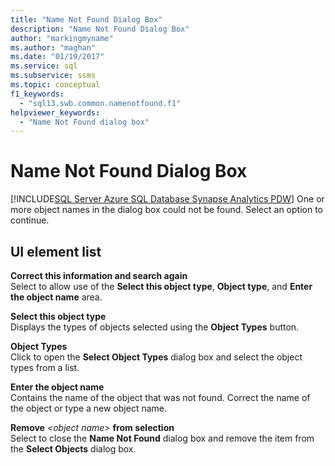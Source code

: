 ```yaml
---
title: "Name Not Found Dialog Box"
description: "Name Not Found Dialog Box"
author: "markingmyname"
ms.author: "maghan"
ms.date: "01/19/2017"
ms.service: sql
ms.subservice: ssms
ms.topic: conceptual
f1_keywords:
  - "sql13.swb.common.namenotfound.f1"
helpviewer_keywords:
  - "Name Not Found dialog box"
---
```

# Name Not Found Dialog Box
[!INCLUDE[SQL Server Azure SQL Database Synapse Analytics PDW](../../includes/applies-to-version/sql-asdb-asdbmi-asa-pdw.md)]
One or more object names in the dialog box could not be found. Select an option to continue.  
  
## UI element list  
**Correct this information and search again**  
Select to allow use of the **Select this object type**, **Object type**, and **Enter the object name** area.  
  
**Select this object type**  
Displays the types of objects selected using the **Object Types** button.  
  
**Object Types**  
Click to open the **Select Object Types** dialog box and select the object types from a list.  
  
**Enter the object name**  
Contains the name of the object that was not found. Correct the name of the object or type a new object name.  
  
**Remove** *\<object name\>* **from selection**  
Select to close the **Name Not Found** dialog box and remove the item from the **Select Objects** dialog box.  
  
